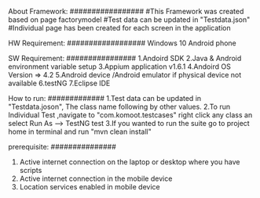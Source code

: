 About Framework:
#################
#This Framework was created based on page factorymodel
#Test data can be updated in "Testdata.json"
#Individual page has been created for each 	screen in the application

HW Requirement:
##################
Windows 10
Android phone

SW Requirement:
################
1.Andoird SDK 
2.Java & Android environment variable setup
3.Appium application v1.6.1
4.Andoird OS Version => 4.2
5.Android device /Android emulator if physical device not available
6.testNG
7.Eclipse IDE

How to run:
#############
1.Test data can be updated in "Testdata.joson", The class name following by other values.
2.To run Individual Test ,navigate to  "com.komoot.testcases" right click any class an select Run As --> TestNG test
3.If you wanted to run the suite go to project home in terminal and run "mvn clean install"

prerequisite:
###############

1. Active internet connection on the laptop or desktop where you have scripts
2. Active internet connection in the mobile device
3. Location services enabled in mobile device